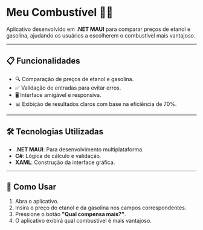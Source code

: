 # Meu Combustível 🚗💡

Aplicativo desenvolvido em **.NET MAUI** para comparar preços de etanol e gasolina, ajudando os usuários a escolherem o combustível mais vantajoso.

---

## 📋 Funcionalidades
- 🔍 Comparação de preços de etanol e gasolina.
- ✅ Validação de entradas para evitar erros.
- 🖥️ Interface amigável e responsiva.
- 📊 Exibição de resultados claros com base na eficiência de 70%.

---

## 🛠️ Tecnologias Utilizadas
- **.NET MAUI**: Para desenvolvimento multiplataforma.
- **C#**: Lógica de cálculo e validação.
- **XAML**: Construção da interface gráfica.

---

## 🚀 Como Usar
1. Abra o aplicativo.
2. Insira o preço do etanol e da gasolina nos campos correspondentes.
3. Pressione o botão **"Qual compensa mais?"**.
4. O aplicativo exibirá qual combustível é mais vantajoso.
